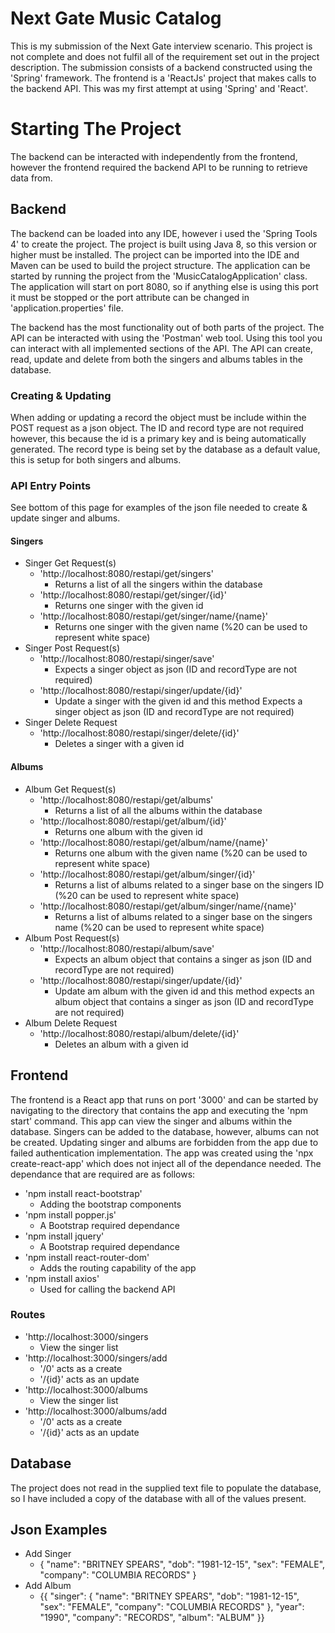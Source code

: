 # Next Gate Music Catalog
This is my submission of the Next Gate interview scenario. This project is not complete and does not fulfil all of the requirement set out in the project description. The submission consists of a backend constructed using the 'Spring' framework. The frontend is a 'ReactJs' project that makes calls to the backend API. This was my first attempt at using 'Spring' and 'React'.

# Starting The Project
The backend can be interacted with independently from the frontend, however the frontend required the backend API to be running to retrieve data from. 

## Backend
The backend can be loaded into any IDE, however i used the 'Spring Tools 4' to create the project. The project is built using Java 8, so this version or higher must be installed. The project can be imported into the IDE and Maven can be used to build the project structure. The application can be started by running the project from the 'MusicCatalogApplication' class. The application will start on port 8080, so if anything else is using this port it must be stopped or the port attribute can be changed in 'application.properties' file. 

The backend has the most functionality out of both parts of the project. The API can be interacted with using the 'Postman' web tool. Using this tool you can interact with all implemented sections of the API. The API can create, read, update and delete from both the singers and albums tables in the database. 

### Creating & Updating
When adding or updating a record the object must be include within the POST request as a json object. The ID and record type are not required however, this because the id is a primary key and is being automatically generated. The record type is being set by the database as a default value, this is setup for both singers and albums. 

### API Entry Points
See bottom of this page for examples of the json file needed to create & update singer and albums.

#### Singers
* Singer Get Request(s)
    * 'http://localhost:8080/restapi/get/singers'
        * Returns a list of all the singers within the database
    * 'http://localhost:8080/restapi/get/singer/{id}'
        * Returns one singer with the given id
    * 'http://localhost:8080/restapi/get/singer/name/{name}'
        * Returns one singer with the given name (%20 can be used to represent white space) 
* Singer Post Request(s)
    * 'http://localhost:8080/restapi/singer/save'
        * Expects a singer object as json (ID and recordType are not required)
    * 'http://localhost:8080/restapi/singer/update/{id}'
        * Update a singer with the given id and this method Expects a singer object as json (ID and recordType are not required)
* Singer Delete Request
    * 'http://localhost:8080/restapi/singer/delete/{id}'
        * Deletes a singer with a given id

#### Albums
* Album Get Request(s)
    * 'http://localhost:8080/restapi/get/albums'
        * Returns a list of all the albums within the database
    * 'http://localhost:8080/restapi/get/album/{id}'
        * Returns one album with the given id
    * 'http://localhost:8080/restapi/get/album/name/{name}'
        * Returns one album with the given name (%20 can be used to represent white space) 
    * 'http://localhost:8080/restapi/get/album/singer/{id}'
        * Returns a list of albums related to a singer base on the singers ID (%20 can be used to represent white space) 
    * 'http://localhost:8080/restapi/get/album/singer/name/{name}'
        * Returns a list of albums related to a singer base on the singers name (%20 can be used to represent white space) 
* Album Post Request(s)
    * 'http://localhost:8080/restapi/album/save'
        * Expects an album object that contains a singer as json (ID and recordType are not required)
    * 'http://localhost:8080/restapi/singer/update/{id}'
        * Update am album with the given id and this method expects an album object that contains a singer as json (ID and recordType are not required)
* Album Delete Request
    * 'http://localhost:8080/restapi/album/delete/{id}'
        * Deletes an album with a given id

## Frontend
The frontend is a React app that runs on port '3000' and can be started by navigating to the directory that contains the app and executing the 'npm start' command. This app can view the singer and albums within the database. Singers can be added to the database, however, albums can not be created. Updating singer and albums are forbidden from the app due to failed authentication implementation.  The app was created using the 'npx create-react-app' which does not inject all of the dependance needed. The dependance that are required are as follows: 

* 'npm install react-bootstrap'
    * Adding the bootstrap components
* 'npm install popper.js'
    * A Bootstrap required dependance
* 'npm install jquery'
    * A Bootstrap required dependance
* 'npm install react-router-dom'
    * Adds the routing capability of the app 
* 'npm install axios'
    * Used for calling the backend API

### Routes 
* 'http://localhost:3000/singers
    * View the singer list
* 'http://localhost:3000/singers/add
    * '/0' acts as a create
    * '/{id}' acts as an update 
* 'http://localhost:3000/albums
    * View the singer list
* 'http://localhost:3000/albums/add
    * '/0' acts as a create
    * '/{id}' acts as an update 
    
## Database
The project does not read in the supplied text file to populate the database, so I have included a copy of the database with all of the values present. 

## Json Examples 
* Add Singer 
    * {
        "name": "BRITNEY SPEARS",
        "dob": "1981-12-15",
        "sex": "FEMALE",
        "company": "COLUMBIA RECORDS"
    }
* Add Album
    * {{
"singer": {
        "name": "BRITNEY SPEARS",
        "dob": "1981-12-15",
        "sex": "FEMALE",
        "company": "COLUMBIA RECORDS"
    },
"year": "1990",
"company": "RECORDS",
"album": "ALBUM"
}}

